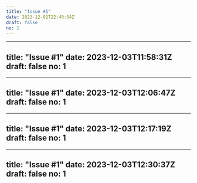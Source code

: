 ```yaml
---
title: "Issue #1"
date: 2023-12-02T22:40:54Z
draft: false
no: 1
---
```

---
title: "Issue #1"
date: 2023-12-03T11:58:31Z
draft: false
no: 1
---
---
title: "Issue #1"
date: 2023-12-03T12:06:47Z
draft: false
no: 1
---
---
title: "Issue #1"
date: 2023-12-03T12:17:19Z
draft: false
no: 1
---
---
title: "Issue #1"
date: 2023-12-03T12:30:37Z
draft: false
no: 1
---
